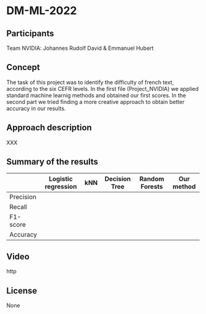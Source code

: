 # DM-ML-2022

## Participants

Team NVIDIA: Johannes Rudolf David & Emmanuel Hubert

## Concept
The task of this project was to identify the difficulty of french text, according to the six CEFR levels.
In the first file (Project_NVIDIA) we applied standard machine learnig methods and obtained our first scores.
In the second part we tried finding a more creative approach to obtain better accuracy in our results.


## Approach description

XXX

## Summary of the results

|           | Logistic regression | kNN | Decision Tree | Random Forests | Our method |
|-----------|---------------------|-----|---------------|----------------|------------|
| Precision |                     |     |               |                |            |
| Recall    |                     |     |               |                |            |
| F1-score  |                     |     |               |                |            |
| Accuracy  |                     |     |               |                |            |

## Video

http

## License

None
